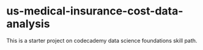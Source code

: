 # us-medical-insurance-cost-data-analysis
This is a starter project on codecademy data science foundations skill path.
